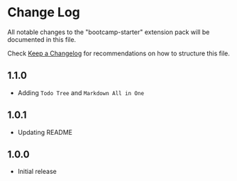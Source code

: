 # Change Log

All notable changes to the "bootcamp-starter" extension pack will be documented in this file.

Check [Keep a Changelog](http://keepachangelog.com/) for recommendations on how to structure this file.

## 1.1.0

- Adding `Todo Tree` and `Markdown All in One`

## 1.0.1

- Updating README

## 1.0.0

- Initial release
